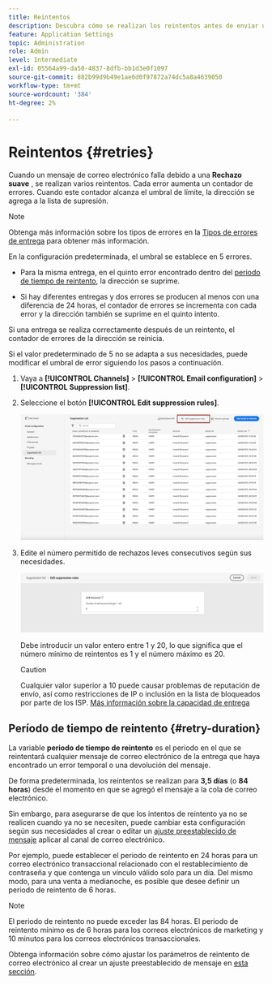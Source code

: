 ```yaml
---
title: Reintentos
description: Descubra cómo se realizan los reintentos antes de enviar una dirección a la lista de supresión
feature: Application Settings
topic: Administration
role: Admin
level: Intermediate
exl-id: 05564a99-da50-4837-8dfb-bb1d3e0f1097
source-git-commit: 882b99d9b49e1ae6d0f97872a74dc5a8a4639050
workflow-type: tm+mt
source-wordcount: '384'
ht-degree: 2%

---
```


# Reintentos {#retries}

Cuando un mensaje de correo electrónico falla debido a una **Rechazo suave** , se realizan varios reintentos. Cada error aumenta un contador de errores. Cuando este contador alcanza el umbral de límite, la dirección se agrega a la lista de supresión.

>[!NOTE]
>
>Obtenga más información sobre los tipos de errores en la [Tipos de errores de entrega](../messages/suppression-list.md#delivery-failures) para obtener más información.

En la configuración predeterminada, el umbral se establece en 5 errores.

* Para la misma entrega, en el quinto error encontrado dentro del [periodo de tiempo de reintento](#retry-duration), la dirección se suprime.

* Si hay diferentes entregas y dos errores se producen al menos con una diferencia de 24 horas, el contador de errores se incrementa con cada error y la dirección también se suprime en el quinto intento.

Si una entrega se realiza correctamente después de un reintento, el contador de errores de la dirección se reinicia.

Si el valor predeterminado de 5 no se adapta a sus necesidades, puede modificar el umbral de error siguiendo los pasos a continuación.

1. Vaya a **[!UICONTROL Channels]** > **[!UICONTROL Email configuration]** > **[!UICONTROL Suppression list]**.

1. Seleccione el botón **[!UICONTROL Edit suppression rules]**.

   ![](assets/suppression-list-edit-retries.png)

1. Edite el número permitido de rechazos leves consecutivos según sus necesidades.

   ![](assets/suppression-list-edit-soft-bounces.png)

   Debe introducir un valor entero entre 1 y 20, lo que significa que el número mínimo de reintentos es 1 y el número máximo es 20.

   >[!CAUTION]
   >
   >Cualquier valor superior a 10 puede causar problemas de reputación de envío, así como restricciones de IP o inclusión en la lista de bloqueados por parte de los ISP. [Más información sobre la capacidad de entrega](../messages/deliverability.md)

## Período de tiempo de reintento {#retry-duration}

La variable **periodo de tiempo de reintento** es el periodo en el que se reintentará cualquier mensaje de correo electrónico de la entrega que haya encontrado un error temporal o una devolución del mensaje.

De forma predeterminada, los reintentos se realizan para **3,5 días** (o **84 horas**) desde el momento en que se agregó el mensaje a la cola de correo electrónico.

Sin embargo, para asegurarse de que los intentos de reintento ya no se realicen cuando ya no se necesiten, puede cambiar esta configuración según sus necesidades al crear o editar un [ajuste preestablecido de mensaje](message-presets.md) aplicar al canal de correo electrónico.

Por ejemplo, puede establecer el periodo de reintento en 24 horas para un correo electrónico transaccional relacionado con el restablecimiento de contraseña y que contenga un vínculo válido solo para un día. Del mismo modo, para una venta a medianoche, es posible que desee definir un periodo de reintento de 6 horas.

>[!NOTE]
>
>El periodo de reintento no puede exceder las 84 horas. El periodo de reintento mínimo es de 6 horas para los correos electrónicos de marketing y 10 minutos para los correos electrónicos transaccionales.

Obtenga información sobre cómo ajustar los parámetros de reintento de correo electrónico al crear un ajuste preestablecido de mensaje en [esta sección](message-presets.md#create-message-preset).

